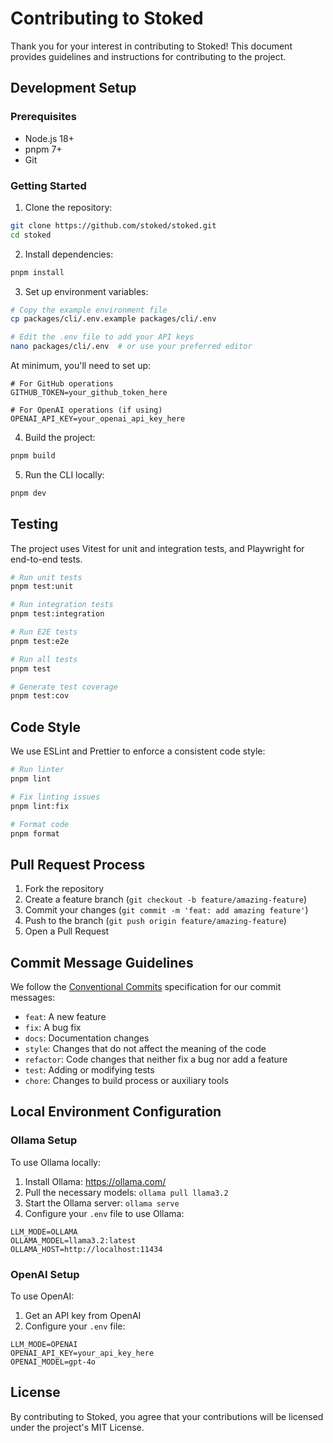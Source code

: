 # Contributing to Stoked

Thank you for your interest in contributing to Stoked! This document provides guidelines and instructions for contributing to the project.

## Development Setup

### Prerequisites

- Node.js 18+
- pnpm 7+
- Git

### Getting Started

1. Clone the repository:

```bash
git clone https://github.com/stoked/stoked.git
cd stoked
```

2. Install dependencies:

```bash
pnpm install
```

3. Set up environment variables:

```bash
# Copy the example environment file
cp packages/cli/.env.example packages/cli/.env

# Edit the .env file to add your API keys
nano packages/cli/.env  # or use your preferred editor
```

At minimum, you'll need to set up:

```
# For GitHub operations
GITHUB_TOKEN=your_github_token_here

# For OpenAI operations (if using)
OPENAI_API_KEY=your_openai_api_key_here
```

4. Build the project:

```bash
pnpm build
```

5. Run the CLI locally:

```bash
pnpm dev
```

## Testing

The project uses Vitest for unit and integration tests, and Playwright for end-to-end tests.

```bash
# Run unit tests
pnpm test:unit

# Run integration tests
pnpm test:integration

# Run E2E tests
pnpm test:e2e

# Run all tests
pnpm test

# Generate test coverage
pnpm test:cov
```

## Code Style

We use ESLint and Prettier to enforce a consistent code style:

```bash
# Run linter
pnpm lint

# Fix linting issues
pnpm lint:fix

# Format code
pnpm format
```

## Pull Request Process

1. Fork the repository
2. Create a feature branch (`git checkout -b feature/amazing-feature`)
3. Commit your changes (`git commit -m 'feat: add amazing feature'`)
4. Push to the branch (`git push origin feature/amazing-feature`)
5. Open a Pull Request

## Commit Message Guidelines

We follow the [Conventional Commits](https://www.conventionalcommits.org/) specification for our commit messages:

- `feat`: A new feature
- `fix`: A bug fix
- `docs`: Documentation changes
- `style`: Changes that do not affect the meaning of the code
- `refactor`: Code changes that neither fix a bug nor add a feature
- `test`: Adding or modifying tests
- `chore`: Changes to build process or auxiliary tools

## Local Environment Configuration

### Ollama Setup

To use Ollama locally:

1. Install Ollama: https://ollama.com/
2. Pull the necessary models: `ollama pull llama3.2`
3. Start the Ollama server: `ollama serve`
4. Configure your `.env` file to use Ollama:

```
LLM_MODE=OLLAMA
OLLAMA_MODEL=llama3.2:latest
OLLAMA_HOST=http://localhost:11434
```

### OpenAI Setup

To use OpenAI:

1. Get an API key from OpenAI
2. Configure your `.env` file:

```
LLM_MODE=OPENAI
OPENAI_API_KEY=your_api_key_here
OPENAI_MODEL=gpt-4o
```

## License

By contributing to Stoked, you agree that your contributions will be licensed under the project's MIT License. 